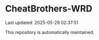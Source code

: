 # CheatBrothers-WRD

Last updated: 2025-05-29 02:37:51

This repository is automatically maintained.
